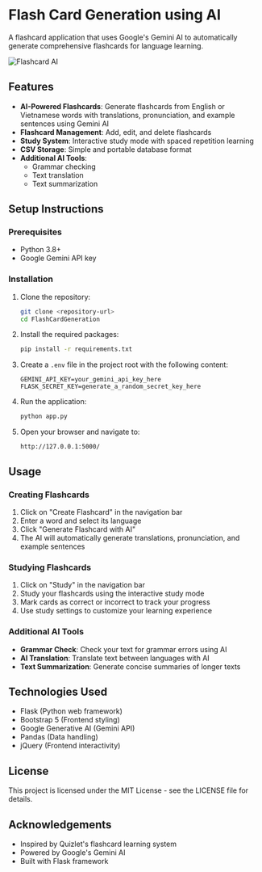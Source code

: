 # Flash Card Generation using AI

A flashcard application that uses Google's Gemini AI to automatically generate comprehensive flashcards for language learning.

![Flashcard AI](app/static/img/preview.png)

## Features

- **AI-Powered Flashcards**: Generate flashcards from English or Vietnamese words with translations, pronunciation, and example sentences using Gemini AI
- **Flashcard Management**: Add, edit, and delete flashcards
- **Study System**: Interactive study mode with spaced repetition learning
- **CSV Storage**: Simple and portable database format
- **Additional AI Tools**:
  - Grammar checking
  - Text translation
  - Text summarization

## Setup Instructions

### Prerequisites

- Python 3.8+
- Google Gemini API key

### Installation

1. Clone the repository:
   ```bash
   git clone <repository-url>
   cd FlashCardGeneration
   ```

2. Install the required packages:
   ```bash
   pip install -r requirements.txt
   ```

3. Create a `.env` file in the project root with the following content:
   ```
   GEMINI_API_KEY=your_gemini_api_key_here
   FLASK_SECRET_KEY=generate_a_random_secret_key_here
   ```

4. Run the application:
   ```bash
   python app.py
   ```

5. Open your browser and navigate to:
   ```
   http://127.0.0.1:5000/
   ```

## Usage

### Creating Flashcards

1. Click on "Create Flashcard" in the navigation bar
2. Enter a word and select its language
3. Click "Generate Flashcard with AI"
4. The AI will automatically generate translations, pronunciation, and example sentences

### Studying Flashcards

1. Click on "Study" in the navigation bar
2. Study your flashcards using the interactive study mode
3. Mark cards as correct or incorrect to track your progress
4. Use study settings to customize your learning experience

### Additional AI Tools

- **Grammar Check**: Check your text for grammar errors using AI
- **AI Translation**: Translate text between languages with AI
- **Text Summarization**: Generate concise summaries of longer texts

## Technologies Used

- Flask (Python web framework)
- Bootstrap 5 (Frontend styling)
- Google Generative AI (Gemini API)
- Pandas (Data handling)
- jQuery (Frontend interactivity)

## License

This project is licensed under the MIT License - see the LICENSE file for details.

## Acknowledgements

- Inspired by Quizlet's flashcard learning system
- Powered by Google's Gemini AI
- Built with Flask framework 